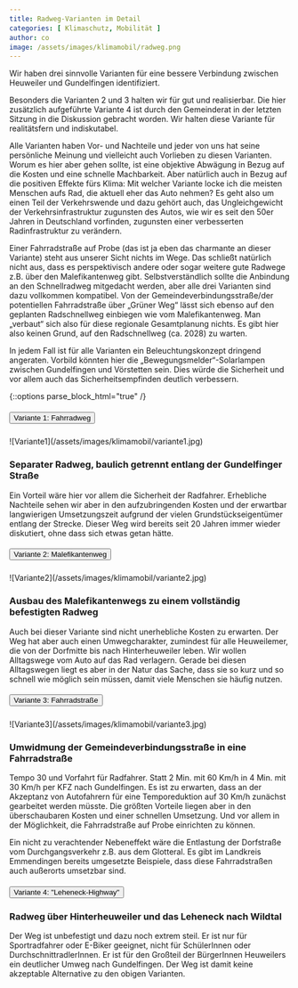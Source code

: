 ```yaml
---
title: Radweg-Varianten im Detail
categories: [ Klimaschutz, Mobilität ]
author: co
image: /assets/images/klimamobil/radweg.png
---
```

Wir haben drei sinnvolle Varianten für eine bessere Verbindung zwischen Heuweiler und Gundelfingen identifiziert. 

Besonders die Varianten 2 und 3 halten wir für gut und realisierbar. Die hier zusätzlich aufgeführte Variante 4 ist durch den Gemeinderat in der letzten Sitzung in die Diskussion gebracht worden. Wir halten diese Variante für realitätsfern und indiskutabel. 

Alle Varianten haben Vor- und Nachteile und jeder von uns hat seine persönliche Meinung und vielleicht auch Vorlieben zu diesen Varianten. Worum es hier aber gehen sollte, ist eine objektive Abwägung in Bezug auf die Kosten und eine schnelle Machbarkeit. Aber natürlich auch in Bezug auf die positiven Effekte fürs Klima: Mit welcher Variante locke ich die meisten Menschen aufs Rad, die aktuell eher das Auto nehmen? Es geht also um einen Teil der Verkehrswende und dazu gehört auch, das Ungleichgewicht der Verkehrsinfrastruktur zugunsten des Autos, wie wir es seit den 50er Jahren in Deutschland vorfinden, zugunsten einer verbesserten Radinfrastruktur zu verändern. 

Einer Fahrradstraße auf Probe (das ist ja eben das charmante an dieser Variante) steht aus unserer Sicht nichts im Wege. Das schließt natürlich nicht aus, dass es perspektivisch andere oder sogar weitere gute Radwege z.B. über den Malefikantenweg gibt. Selbstverständlich sollte die Anbindung an den Schnellradweg mitgedacht werden, aber alle drei Varianten sind dazu vollkommen kompatibel. Von der Gemeindeverbindungsstraße/der potentiellen Fahrradstraße über „Grüner Weg“ lässt sich ebenso auf den geplanten Radschnellweg einbiegen wie vom Malefikantenweg. Man „verbaut“ sich also für diese regionale Gesamtplanung nichts. Es gibt hier also keinen Grund, auf den Radschnellweg (ca. 2028) zu warten.

In jedem Fall ist für alle Varianten ein Beleuchtungskonzept dringend angeraten. Vorbild könnten hier die „Bewegungsmelder“-Solarlampen zwischen Gundelfingen und Vörstetten sein. Dies würde die Sicherheit und vor allem auch das Sicherheitsempfinden deutlich verbessern.

{::options parse_block_html="true" /}

<div id="accordion">

<div class="card">
<div class="card-header" id="headingOne">
  <h5 class="mb-0">
    <button class="btn btn-primary collapsed" data-toggle="collapse" data-target="#varianteOne" aria-expanded="true" aria-controls="varianteOne">
      Variante 1: Fahrradweg
    </button>
  </h5>
</div>
<div id="varianteOne" class="collapse" aria-labelledby="headingOne" data-parent="#accordion">
  <div class="card-body">
![Variante1](/assets/images/klimamobil/variante1.jpg)

### Separater Radweg, baulich getrennt entlang der Gundelfinger Straße

Ein Vorteil wäre hier vor allem die Sicherheit der Radfahrer. Erhebliche Nachteile sehen wir aber in den aufzubringenden Kosten und der erwartbar langwierigen Umsetzungszeit aufgrund der vielen Grundstückseigentümer entlang der Strecke. Dieser Weg wird bereits seit 20 Jahren immer wieder diskutiert, ohne dass sich etwas getan hätte. 
  </div>
</div>
</div>

<div class="card">
<div class="card-header" id="headingTwo">
  <h5 class="mb-0">
    <button class="btn btn-primary collapsed" data-toggle="collapse" data-target="#varianteTwo" aria-expanded="false" aria-controls="varianteTwo">
      Variante 2: Malefikantenweg
    </button>
  </h5>
</div>
<div id="varianteTwo" class="collapse" aria-labelledby="headingTwo" data-parent="#accordion">
  <div class="card-body">
![Variante2](/assets/images/klimamobil/variante2.jpg)

### Ausbau des Malefikantenwegs zu einem vollständig befestigten Radweg

Auch bei dieser Variante sind nicht unerhebliche Kosten zu erwarten. Der Weg hat aber auch einen Umwegcharakter, zumindest für alle Heuweilemer, die von der Dorfmitte bis nach Hinterheuweiler leben. Wir wollen Alltagswege vom Auto auf das Rad verlagern. Gerade bei diesen Alltagswegen liegt es aber in der Natur das Sache, dass sie so kurz und so schnell wie möglich sein müssen, damit viele Menschen sie häufig nutzen.
  </div>
</div>
</div>

<div class="card">
<div class="card-header" id="headingThree">
  <h5 class="mb-0">
    <button class="btn btn-primary collapsed" data-toggle="collapse" data-target="#varianteThree" aria-expanded="false" aria-controls="varianteThree">
      Variante 3: Fahrradstraße
    </button>
  </h5>
</div>
<div id="varianteThree" class="collapse" aria-labelledby="headingThree" data-parent="#accordion">
<div class="card-body">
![Variante3](/assets/images/klimamobil/variante3.jpg)

### Umwidmung der Gemeindeverbindungsstraße in eine Fahrradstraße

Tempo 30 und Vorfahrt für Radfahrer. Statt 2 Min. mit 60 Km/h in 4 Min. mit 30 Km/h per KFZ nach Gundelfingen. Es ist zu erwarten, dass an der Akzeptanz von Autofahrern für eine Temporeduktion auf 30 Km/h zunächst gearbeitet werden müsste. Die größten Vorteile liegen aber in den überschaubaren Kosten und einer schnellen Umsetzung. Und vor allem in der Möglichkeit, die Fahrradstraße auf Probe einrichten zu können.

Ein nicht zu verachtender Nebeneffekt wäre die Entlastung der Dorfstraße vom Durchgangsverkehr z.B. aus dem Glotteral. Es gibt im Landkreis Emmendingen bereits umgesetzte Beispiele, dass diese Fahrradstraßen auch außerorts umsetzbar sind. 
</div>
</div>
</div>

<div class="card">
<div class="card-header" id="headingFour">
  <h5 class="mb-0">
    <button class="btn btn-secondary collapsed" data-toggle="collapse" data-target="#varianteFour" aria-expanded="false" aria-controls="varianteFour">
      Variante 4: "Leheneck-Highway"
    </button>
  </h5>
</div>
<div id="varianteFour" class="collapse" aria-labelledby="headingThree" data-parent="#accordion">
<div class="card-body">

### Radweg über Hinterheuweiler und das Leheneck nach Wildtal

Der Weg ist unbefestigt und dazu noch extrem steil. Er ist nur für Sportradfahrer oder E-Biker geeignet, nicht für SchülerInnen oder DurchschnittradlerInnen. Er ist für den Großteil der BürgerInnen Heuweilers ein deutlicher Umweg nach Gundelfingen. Der Weg ist damit keine akzeptable Alternative zu den obigen Varianten.
</div>
</div>
</div>

</div>